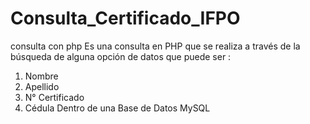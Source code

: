 # Consulta_Certificado_IFPO
consulta con php
Es una consulta en PHP que se realiza a través de la búsqueda de  alguna opción de datos que puede ser : 
1. Nombre
2. Apellido
3.  N° Certificado
4. Cédula
Dentro de una Base de Datos MySQL
